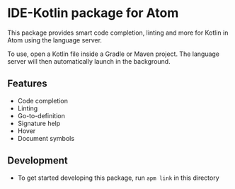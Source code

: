 # IDE-Kotlin package for Atom
This package provides smart code completion, linting and more for Kotlin in Atom using the language server.

To use, open a Kotlin file inside a Gradle or Maven project. The language server will then automatically launch in the background.

## Features
* Code completion
* Linting
* Go-to-definition
* Signature help
* Hover
* Document symbols

## Development
* To get started developing this package, run `apm link` in this directory
